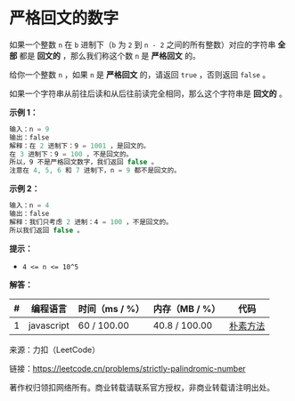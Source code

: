 # 严格回文的数字

如果一个整数 `n` 在 `b` 进制下（`b` 为 `2` 到 `n - 2` 之间的所有整数）对应的字符串 **全部** 都是 **回文的** ，那么我们称这个数 `n` 是 **严格回文** 的。

给你一个整数 `n` ，如果 `n` 是 **严格回文** 的，请返回 `true` ，否则返回 `false` 。

如果一个字符串从前往后读和从后往前读完全相同，那么这个字符串是 **回文的** 。

**示例 1：**

``` javascript
输入：n = 9
输出：false
解释：在 2 进制下：9 = 1001 ，是回文的。
在 3 进制下：9 = 100 ，不是回文的。
所以，9 不是严格回文数字，我们返回 false 。
注意在 4, 5, 6 和 7 进制下，n = 9 都不是回文的。
```

**示例 2：**

``` javascript
输入：n = 4
输出：false
解释：我们只考虑 2 进制：4 = 100 ，不是回文的。
所以我们返回 false 。
```

**提示：**

- `4 <= n <= 10^5`

**解答：**

**#**|**编程语言**|**时间（ms / %）**|**内存（MB / %）**|**代码**
--|--|--|--|--
1|javascript|60 / 100.00|40.8 / 100.00|[朴素方法](./javascript/ac_v1.js)

来源：力扣（LeetCode）

链接：https://leetcode.cn/problems/strictly-palindromic-number

著作权归领扣网络所有。商业转载请联系官方授权，非商业转载请注明出处。
